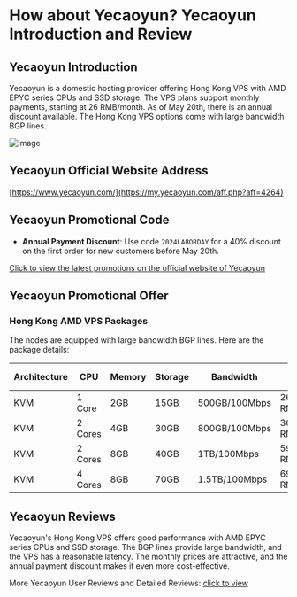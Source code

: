 # How about Yecaoyun? Yecaoyun Introduction and Review

## Yecaoyun Introduction
Yecaoyun is a domestic hosting provider offering Hong Kong VPS with AMD EPYC series CPUs and SSD storage. The VPS plans support monthly payments, starting at 26 RMB/month. As of May 20th, there is an annual discount available. The Hong Kong VPS options come with large bandwidth BGP lines.

![image](https://github.com/knghtbernadette/Yecaoyun/assets/169740317/3e40d5ac-649e-4ffd-9d60-5bbc68fdd78c)

## Yecaoyun Official Website Address
[https://www.yecaoyun.com/](https://my.yecaoyun.com/aff.php?aff=4264)

## Yecaoyun Promotional Code
- **Annual Payment Discount**: Use code `2024LABORDAY` for a 40% discount on the first order for new customers before May 20th.

[Click to view the latest promotions on the official website of Yecaoyun](https://my.yecaoyun.com/aff.php?aff=4264)

## Yecaoyun Promotional Offer

### Hong Kong AMD VPS Packages
The nodes are equipped with large bandwidth BGP lines. Here are the package details:

| Architecture | CPU   | Memory | Storage | Bandwidth       | Price  | Purchase Link                                                                 |
|--------------|-------|--------|---------|-----------------|--------|--------------------------------------------------------------------------------|
| KVM          | 1 Core | 2GB    | 15GB    | 500GB/100Mbps   | 26 RMB/month | [Order Now](https://my.yecaoyun.com/aff.php?aff=4264&pid=544) |
| KVM          | 2 Cores | 4GB   | 30GB    | 800GB/100Mbps   | 36 RMB/month | [Order Now](https://my.yecaoyun.com/aff.php?aff=4264&pid=545) |
| KVM          | 2 Cores | 8GB   | 40GB    | 1TB/100Mbps     | 59 RMB/month | [Order Now](https://my.yecaoyun.com/aff.php?aff=4264&pid=546) |
| KVM          | 4 Cores | 8GB   | 70GB    | 1.5TB/100Mbps   | 69 RMB/month | [Order Now](https://my.yecaoyun.com/aff.php?aff=4264&pid=547) |

## Yecaoyun Reviews
Yecaoyun's Hong Kong VPS offers good performance with AMD EPYC series CPUs and SSD storage. The BGP lines provide large bandwidth, and the VPS has a reasonable latency. The monthly prices are attractive, and the annual payment discount makes it even more cost-effective.

More Yecaoyun User Reviews and Detailed Reviews: [click to view](https://my.yecaoyun.com/aff.php?aff=4264)
